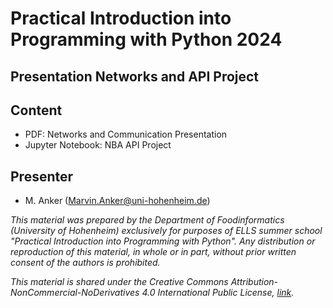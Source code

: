 # Practical Introduction into Programming with Python 2024

## Presentation Networks and API Project

## Content
- PDF: Networks and Communication Presentation
- Jupyter Notebook: NBA API Project

## Presenter
- M. Anker (Marvin.Anker@uni-hohenheim.de)



*This material was prepared by the Department of Foodinformatics (University of Hohenheim) exclusively for purposes of ELLS summer school "Practical Introduction into Programming with Python". Any distribution or reproduction of this material, in whole or in part, without prior written consent of the authors is prohibited.*

*This material is shared under the Creative Commons Attribution-NonCommercial-NoDerivatives 4.0 International Public License, [link](https://creativecommons.org/licenses/by-nc-nd/4.0/).*

